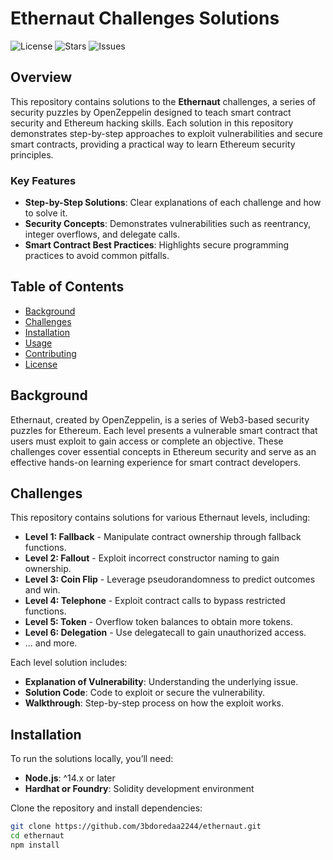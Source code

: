 # Ethernaut Challenges Solutions

![License](https://img.shields.io/github/license/3bdoredaa2244/ethernaut)
![Stars](https://img.shields.io/github/stars/3bdoredaa2244/ethernaut)
![Issues](https://img.shields.io/github/issues/3bdoredaa2244/ethernaut)

## Overview

This repository contains solutions to the **Ethernaut** challenges, a series of security puzzles by OpenZeppelin designed to teach smart contract security and Ethereum hacking skills. Each solution in this repository demonstrates step-by-step approaches to exploit vulnerabilities and secure smart contracts, providing a practical way to learn Ethereum security principles.

### Key Features
- **Step-by-Step Solutions**: Clear explanations of each challenge and how to solve it.
- **Security Concepts**: Demonstrates vulnerabilities such as reentrancy, integer overflows, and delegate calls.
- **Smart Contract Best Practices**: Highlights secure programming practices to avoid common pitfalls.

## Table of Contents
- [Background](#background)
- [Challenges](#challenges)
- [Installation](#installation)
- [Usage](#usage)
- [Contributing](#contributing)
- [License](#license)

## Background

Ethernaut, created by OpenZeppelin, is a series of Web3-based security puzzles for Ethereum. Each level presents a vulnerable smart contract that users must exploit to gain access or complete an objective. These challenges cover essential concepts in Ethereum security and serve as an effective hands-on learning experience for smart contract developers.

## Challenges

This repository contains solutions for various Ethernaut levels, including:

- **Level 1: Fallback** - Manipulate contract ownership through fallback functions.
- **Level 2: Fallout** - Exploit incorrect constructor naming to gain ownership.
- **Level 3: Coin Flip** - Leverage pseudorandomness to predict outcomes and win.
- **Level 4: Telephone** - Exploit contract calls to bypass restricted functions.
- **Level 5: Token** - Overflow token balances to obtain more tokens.
- **Level 6: Delegation** - Use delegatecall to gain unauthorized access.
- ... and more.

Each level solution includes:
- **Explanation of Vulnerability**: Understanding the underlying issue.
- **Solution Code**: Code to exploit or secure the vulnerability.
- **Walkthrough**: Step-by-step process on how the exploit works.

## Installation

To run the solutions locally, you’ll need:
- **Node.js**: ^14.x or later
- **Hardhat or Foundry**: Solidity development environment

Clone the repository and install dependencies:
```bash
git clone https://github.com/3bdoredaa2244/ethernaut.git
cd ethernaut
npm install

